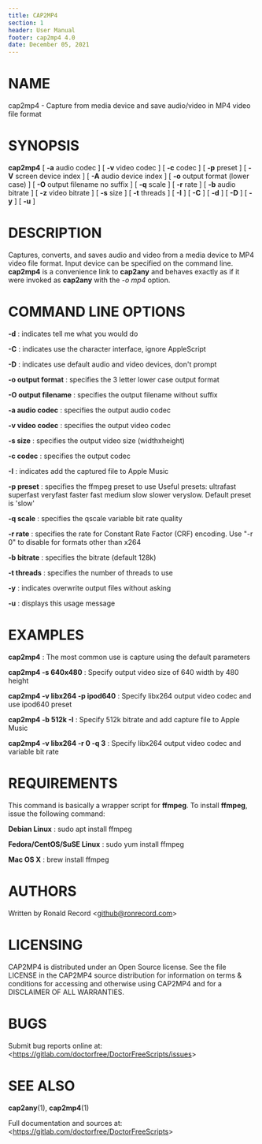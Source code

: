 ```yaml
---
title: CAP2MP4
section: 1
header: User Manual
footer: cap2mp4 4.0
date: December 05, 2021
---
```

# NAME
cap2mp4 - Capture from media device and save audio/video in MP4 video file format

# SYNOPSIS

**cap2mp4** [ **-a** audio codec ] [ **-v** video codec ] [ **-c** codec ] [ **-p** preset ] [ **-V** screen device index ] [ **-A** audio device index ] [ **-o** output format (lower case) ] [ **-O** output filename no suffix ] [ **-q** scale ] [ **-r** rate ] [ **-b** audio bitrate ] [ **-z** video bitrate ] [ **-s** size ] [ **-t** threads ] [ **-I** ] [ **-C** ] [ **-d** ] [ **-D** ] [ **-y** ] [ **-u** ]

# DESCRIPTION
Captures, converts, and saves audio and video from a media device to MP4 video file format. Input device can be specified on the command line. **cap2mp4** is a convenience link to **cap2any** and behaves exactly as if it were invoked as **cap2any** with the *-o mp4* option.

# COMMAND LINE OPTIONS

**-d**
: indicates tell me what you would do

**-C**
: indicates use the character interface, ignore AppleScript

**-D**
: indicates use default audio and video devices, don't prompt

**-o output format**
: specifies the 3 letter lower case output format

**-O output filename**
: specifies the output filename without suffix

**-a audio codec**
: specifies the output audio codec

**-v video codec**
: specifies the output video codec

**-s size**
: specifies the output video size (widthxheight)

**-c codec**
: specifies the output codec

**-I**
: indicates add the captured file to Apple Music

**-p preset**
: specifies the ffmpeg preset to use
	 Useful presets:
	 ultrafast superfast veryfast faster fast medium slow
	 slower veryslow. Default preset is 'slow'

**-q scale**
: specifies the qscale variable bit rate quality

**-r rate**
: specifies the rate for Constant Rate Factor (CRF)
	encoding. Use "-r 0" to disable for formats other than x264

**-b bitrate**
: specifies the bitrate (default 128k)

**-t threads**
: specifies the number of threads to use

**-y**
: indicates overwrite output files without asking

**-u**
: displays this usage message

# EXAMPLES

**cap2mp4**
: The most common use is capture using the default parameters

**cap2mp4 -s 640x480**
: Specify output video size of 640 width by 480 height

**cap2mp4 -v libx264 -p ipod640**
: Specify libx264 output video codec and use ipod640 preset

**cap2mp4 -b 512k -I**
: Specify 512k bitrate and add capture file to Apple Music

**cap2mp4 -v libx264 -r 0 -q 3**
: Specify libx264 output video codec and variable bit rate

# REQUIREMENTS
This command is basically a wrapper script for **ffmpeg**. To install 
**ffmpeg**, issue the following command:

**Debian Linux**
: sudo apt install ffmpeg

**Fedora/CentOS/SuSE Linux**
: sudo yum install ffmpeg

**Mac OS X**
: brew install ffmpeg

# AUTHORS
Written by Ronald Record &lt;github@ronrecord.com&gt;

# LICENSING
CAP2MP4 is distributed under an Open Source license.
See the file LICENSE in the CAP2MP4 source distribution
for information on terms &amp; conditions for accessing and
otherwise using CAP2MP4 and for a DISCLAIMER OF ALL WARRANTIES.

# BUGS
Submit bug reports online at: &lt;https://gitlab.com/doctorfree/DoctorFreeScripts/issues&gt;

# SEE ALSO
**cap2any**(1), **cap2mp4**(1)

Full documentation and sources at: &lt;https://gitlab.com/doctorfree/DoctorFreeScripts&gt;

